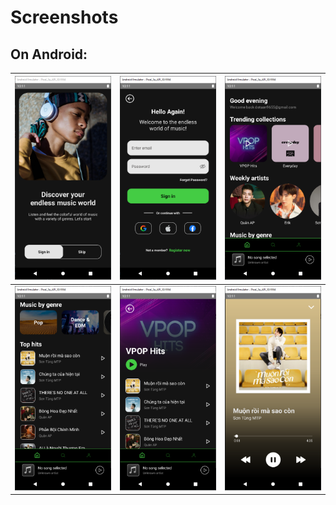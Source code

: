 # Screenshots
## On Android:

| ![](screenshots\android\Capture.PNG)  | ![](screenshots\android\Capture1.PNG)  | ![](screenshots\android\Capture4.PNG)  |
|---|---|---|
|  ![](screenshots\android\Capture5.PNG) | ![](screenshots\android\Capture6.PNG)  |  ![](screenshots\android\Capture7.PNG) |

